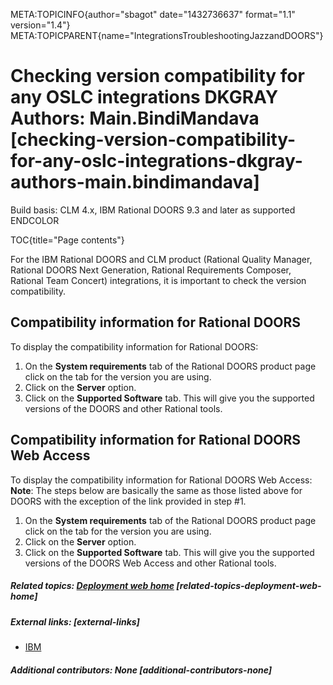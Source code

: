 META:TOPICINFO{author="sbagot" date="1432736637" format="1.1"
version="1.4"}
META:TOPICPARENT{name="IntegrationsTroubleshootingJazzandDOORS"}

# Checking version compatibility for any OSLC integrations DKGRAY Authors: Main.BindiMandava [checking-version-compatibility-for-any-oslc-integrations-dkgray-authors-main.bindimandava]

Build basis: CLM 4.x, IBM Rational DOORS 9.3 and later as supported
ENDCOLOR

TOC{title="Page contents"}

For the IBM Rational DOORS and CLM product (Rational Quality Manager,
Rational DOORS Next Generation, Rational Requirements Composer, Rational
Team Concert) integrations, it is important to check the version
compatibility.

## Compatibility information for Rational DOORS

To display the compatibility information for Rational DOORS:

1.  On the **System requirements** tab of the Rational DOORS product
    page click on the tab for the version you are using.
2.  Click on the **Server** option.
3.  Click on the **Supported Software** tab. This will give you the
    supported versions of the DOORS and other Rational tools.

## Compatibility information for Rational DOORS Web Access

To display the compatibility information for Rational DOORS Web Access:
**Note**: The steps below are basically the same as those listed above
for DOORS with the exception of the link provided in step \#1.

1.  On the **System requirements** tab of the Rational DOORS product
    page click on the tab for the version you are using.
2.  Click on the **Server** option.
3.  Click on the **Supported Software** tab. This will give you the
    supported versions of the DOORS Web Access and other Rational tools.

##### Related topics: [Deployment web home](DeploymentWebHome) [related-topics-deployment-web-home]

##### External links: [external-links]

-   [IBM](https://www.ibm.com)

##### Additional contributors: None [additional-contributors-none]
